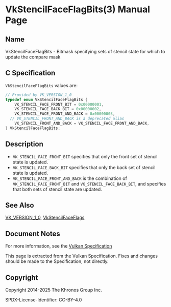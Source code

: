 # VkStencilFaceFlagBits(3) Manual Page

## Name

VkStencilFaceFlagBits - Bitmask specifying sets of stencil state for which to update the compare mask



## [](#_c_specification)C Specification

`VkStencilFaceFlagBits` values are:

```c++
// Provided by VK_VERSION_1_0
typedef enum VkStencilFaceFlagBits {
    VK_STENCIL_FACE_FRONT_BIT = 0x00000001,
    VK_STENCIL_FACE_BACK_BIT = 0x00000002,
    VK_STENCIL_FACE_FRONT_AND_BACK = 0x00000003,
  // VK_STENCIL_FRONT_AND_BACK is a deprecated alias
    VK_STENCIL_FRONT_AND_BACK = VK_STENCIL_FACE_FRONT_AND_BACK,
} VkStencilFaceFlagBits;
```

## [](#_description)Description

- `VK_STENCIL_FACE_FRONT_BIT` specifies that only the front set of stencil state is updated.
- `VK_STENCIL_FACE_BACK_BIT` specifies that only the back set of stencil state is updated.
- `VK_STENCIL_FACE_FRONT_AND_BACK` is the combination of `VK_STENCIL_FACE_FRONT_BIT` and `VK_STENCIL_FACE_BACK_BIT`, and specifies that both sets of stencil state are updated.

## [](#_see_also)See Also

[VK\_VERSION\_1\_0](https://registry.khronos.org/vulkan/specs/latest/man/html/VK_VERSION_1_0.html), [VkStencilFaceFlags](https://registry.khronos.org/vulkan/specs/latest/man/html/VkStencilFaceFlags.html)

## [](#_document_notes)Document Notes

For more information, see the [Vulkan Specification](https://registry.khronos.org/vulkan/specs/latest/html/vkspec.html#VkStencilFaceFlagBits)

This page is extracted from the Vulkan Specification. Fixes and changes should be made to the Specification, not directly.

## [](#_copyright)Copyright

Copyright 2014-2025 The Khronos Group Inc.

SPDX-License-Identifier: CC-BY-4.0